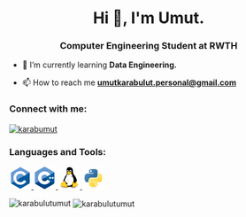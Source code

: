 <h1 align="center">Hi 👋, I'm Umut.</h1>
<h3 align="center">Computer Engineering Student at RWTH</h3>

- 🌱 I’m currently learning **Data Engineering.**

- 📫 How to reach me **umutkarabulut.personal@gmail.com**

<h3 align="left">Connect with me:</h3>
<p align="left">
<a href="https://instagram.com/karabumut" target="blank"><img align="center" src="https://raw.githubusercontent.com/rahuldkjain/github-profile-readme-generator/master/src/images/icons/Social/instagram.svg" alt="karabumut" height="30" width="40" /></a>
</p>

<h3 align="left">Languages and Tools:</h3>
<p align="left"> <a href="https://www.cprogramming.com/" target="_blank" rel="noreferrer"> <img src="https://raw.githubusercontent.com/devicons/devicon/master/icons/c/c-original.svg" alt="c" width="40" height="40"/> </a> <a href="https://www.w3schools.com/cpp/" target="_blank" rel="noreferrer"> <img src="https://raw.githubusercontent.com/devicons/devicon/master/icons/cplusplus/cplusplus-original.svg" alt="cplusplus" width="40" height="40"/> </a> <a href="https://www.linux.org/" target="_blank" rel="noreferrer"> <img src="https://raw.githubusercontent.com/devicons/devicon/master/icons/linux/linux-original.svg" alt="linux" width="40" height="40"/> </a> <a href="https://www.python.org" target="_blank" rel="noreferrer"> <img src="https://raw.githubusercontent.com/devicons/devicon/master/icons/python/python-original.svg" alt="python" width="40" height="40"/> </a> </p>

<p><img align="left" src="https://github-readme-stats.vercel.app/api/top-langs?username=karabulutumut&show_icons=true&locale=en&layout=compact" alt="karabulutumut" /></p>

<p>&nbsp;<img align="center" src="https://github-readme-stats.vercel.app/api?username=karabulutumut&show_icons=true&locale=en" alt="karabulutumut" /></p>
